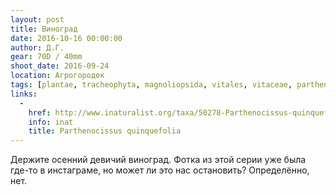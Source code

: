 ```yaml
---
layout: post
title: Виноград
date: 2016-10-16 00:00:00
author: Д.Г.
gear: 70D / 40mm
shoot_date: 2016-09-24
location: Агрогородок
tags: [plantae, tracheophyta, magnoliopsida, vitales, vitaceae, parthenocissus, parthenocissus quinquefolia]
links:
  -
    href: http://www.inaturalist.org/taxa/50278-Parthenocissus-quinquefolia
    info: inat
    title: Parthenocissus quinquefolia
---
```


Держите осенний девичий виноград. Фотка из этой серии уже была где-то в инстаграме, но может ли это нас остановить? Определённо, нет.
